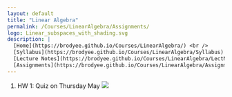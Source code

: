 ```yaml
---
layout: default
title: "Linear Algebra"
permalink: /Courses/LinearAlgebra/Assignments/
logo: Linear_subspaces_with_shading.svg
description: |
  [Home](https://brodyee.github.io/Courses/LinearAlgebra/) <br />
  [Syllabus](https://brodyee.github.io/Courses/LinearAlgebra/Syllabus) <br />
  [Lecture Notes](https://brodyee.github.io/Courses/LinearAlgebra/LectNotes) <br />
  [Assignments](https://brodyee.github.io/Courses/LinearAlgebra/Assignments)
---
```


1) HW 1: Quiz on Thursday May <img src="https://render.githubusercontent.com/render/math?math=12^{th}">
